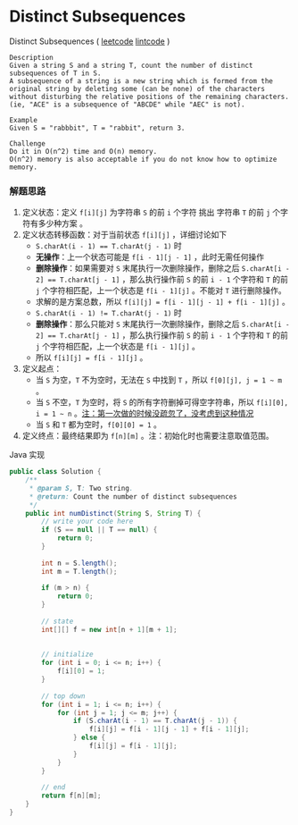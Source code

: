 # Distinct Subsequences

Distinct Subsequences  ( [leetcode]()  [lintcode](http://www.lintcode.com/en/problem/distinct-subsequences/) )

```
Description
Given a string S and a string T, count the number of distinct subsequences of T in S.
A subsequence of a string is a new string which is formed from the original string by deleting some (can be none) of the characters without disturbing the relative positions of the remaining characters. (ie, "ACE" is a subsequence of "ABCDE" while "AEC" is not).

Example
Given S = "rabbbit", T = "rabbit", return 3.

Challenge 
Do it in O(n^2) time and O(n) memory.
O(n^2) memory is also acceptable if you do not know how to optimize memory.
```



### 解题思路

1. 定义状态：定义 `f[i][j]` 为字符串 `S` 的前 `i` 个字符 挑出 字符串 `T` 的前 `j` 个字符有多少种方案 。
2. 定义状态转移函数：对于当前状态 `f[i][j]` ，详细讨论如下
   -  `S.charAt(i - 1) == T.charAt(j - 1)` 时
     - **无操作**：上一个状态可能是 `f[i - 1][j - 1]` ，此时无需任何操作
     - **删除操作**：如果需要对 `S` 末尾执行一次删除操作，删除之后 `S.charAt[i - 2] == T.charAt[j - 1]` ，那么执行操作前 `S` 的前 `i - 1` 个字符和 `T` 的前 `j` 个字符相匹配，上一个状态是 `f[i - 1][j]` 。不能对 `T` 进行删除操作。
     - 求解的是方案总数，所以 `f[i][j] = f[i - 1][j - 1] + f[i - 1][j]` 。
   -  `S.charAt(i - 1) != T.charAt(j - 1)` 时
     - **删除操作**：那么只能对 `S` 末尾执行一次删除操作，删除之后 `S.charAt[i - 2] == T.charAt[j - 1]` ，那么执行操作前 `S` 的前 `i - 1` 个字符和 `T` 的前 `j` 个字符相匹配，上一个状态是 `f[i - 1][j]` 。
     - 所以 `f[i][j] = f[i - 1][j]` 。
3. 定义起点：
   - 当 `S` 为空，`T` 不为空时，无法在 `S` 中找到 `T` ，所以 `f[0][j], j = 1 ~ m` 。
   - 当 `S` 不空，`T` 为空时，将 `S` 的所有字符删掉可得空字符串，所以 `f[i][0], i = 1 ~ n` 。<u>注：第一次做的时候没疏忽了，没考虑到这种情况</u>
   - 当 `S` 和 `T` 都为空时，`f[0][0] = 1` 。
4. 定义终点：最终结果即为 `f[n][m]` 。注：初始化时也需要注意取值范围。

Java 实现

```java
public class Solution {
    /**
     * @param S, T: Two string.
     * @return: Count the number of distinct subsequences
     */
    public int numDistinct(String S, String T) {
        // write your code here
        if (S == null || T == null) {
            return 0;
        }
        
        int n = S.length();
        int m = T.length();
        
        if (m > n) {
            return 0;
        }
        
        // state
        int[][] f = new int[n + 1][m + 1];
        
        
        // initialize
        for (int i = 0; i <= n; i++) {
            f[i][0] = 1;
        }
        
        // top down
        for (int i = 1; i <= n; i++) {
            for (int j = 1; j <= m; j++) {
                if (S.charAt(i - 1) == T.charAt(j - 1)) {
                    f[i][j] = f[i - 1][j - 1] + f[i - 1][j];
                } else {
                    f[i][j] = f[i - 1][j];
                }
            }
        }
        
        // end
        return f[n][m];
    }
}
```

